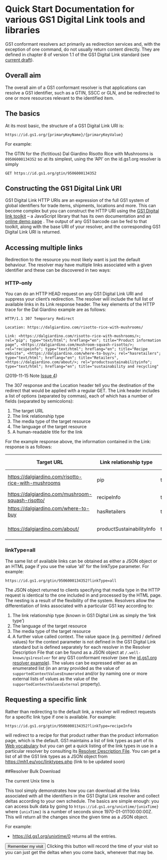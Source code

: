 # Quick Start Documentation for various GS1 Digital Link tools and libraries

GS1 conformant resolvers act primarily as redirection services and, with the exception of one command, do not usually return content directly. They are defined in chapter 8 of version 1.1 of the GS1 Digital Link standard (see [current draft](https://www.gs1.org/sites/default/files/docs/gsmp/gs1_digital_link_1.1_comrev_version_786.pdf)).
## Overall aim
The overall aim of a GS1 conformant resolver is that applications can resolve a GS1 identifier, such as a GTIN, SSCC or GLN, and be redirected to one or more resources relevant to the identified item.
## The basics
At its most basic, the structure of a GS1 Digital Link URI is:

`https://id.gs1.org/{primaryKeyName}/{primaryKeyValue}`

For example:

The GTIN for the (fictitious) Dal Giardino Risotto Rice with Mushrooms is `09506000134352` so at its simplest, using the ‘API’ on the id.gs1.org resolver is simply

`GET https://id.gs1.org/gtin/9506000134352`
## Constructing the GS1 Digital Link URI
GS1 Digital Link HTTP URIs are an expression of the full GS1 system of global identifiers for trade items, shipments, locations and more. This can become complex but you can construct the HTTP URI using the [GS1 Digital link toolkit](https://github.com/gs1/GS1DigitalLinkToolkit.js) – a JavaScript library that has its own documentation and an [online demo page](https://gs1.github.io/GS1DigitalLinkToolkit.js/) . The output of any GS1 barcode can be fed to that toolkit, along with the base URI of your resolver, and the corresponding GS1 Digital Link URI is returned. 
## Accessing multiple links
Redirection to the resource you most likely want is just the default behaviour. The resolver may have multiple links associated with a given identifier and these can be discovered in two ways:
### HTTP-only
You can do an HTTP HEAD request on any GS1 Digital Link URI and suppress your client’s redirection. The resolver will include the full list of available links in its Link response header.
The key elements of the HTTP trace for the Dal Giardino example are as follows:

`HTTP/1.1 307 Temporary Redirect`

`Location: https://dalgiardino.com/risotto-rice-with-mushrooms/`

`Link: <https://dalgiardino.com/risotto-rice-with-mushrooms/>; rel="pip"; type="text/html"; hreflang="en"; title="Product information page", <https://dalgiardino.com/mushroom-squash-risotto/>; rel="recipeinfo"; type="text/html"; hreflang="en"; title="Recipe website", <https://dalgiardino.com/where-to-buy/>; rel="hasretailers"; type="text/html"; hreflang="en"; title="Retailers", <https://dalgiardino.com/about/>; rel="productsustainabilityinfo"; type="text/html"; hreflang="en"; title="sustainability and recycling"`

(2019-11-15 Note [Issue 4](https://github.com/gs1/GS1_DigitalLink_Resolver_CE/issues/4))

The 307 response and the Location header tell you the destination of the redirect that would be applied with a regular GET. The Link header includes a list of options (separated by commas), each of which has a number of fields (separated by semicolons):
1.	The target URL
2.	The link relationship type
3.	The media type of the target resource
4.	The language of the target resource
5.	A human-readable title for the link

For the example response above, the information contained in the Link: response is as follows:

| Target URL | Link relationship type | Media type | Language | Title |
| ---------- | ---------------------- | ---------- | -------- | ----- |
| https://dalgiardino.com/risotto-rice-with-mushrooms | pip | text/html | en | Product information page |
| https://dalgiardino.com/mushroom-squash-risotto/ | recipeInfo | text/html | en | Recipe website |
| https://dalgiardino.com/where-to-buy | hasRetailers | text/html | en | Has retailers |
| https://dalgiardino.com/about/ | productSustainabilityInfo | text/html | en | Product sustainability information |

### linkType=all
The same list of available links can be obtained as either a JSON object or an HTML page if you use the value ‘all’ for the linkType parameter. For example:

`https://id.gs1.org/gtin/9506000134352?linkType=all`

The JSON object returned to clients specifying that media type in the HTTP request is identical to the one included in and processed by the HTML page.
The nesting is a result of the flexibility of the system. Resolvers allow the differentiation of links associated with a particular GS1 key according to:
1. The link relationship type (known in GS1 Digital Link as simply the ‘link type’)
2. The language of the target resource
3. 	The media type of the target resource
4.	A further value called context.
The value space (e.g. permitted / defined values) for the context parameter is not defined in the GS1 Digital Link standard but is defined separately for each resolver in the Resolver Description File that can be found as a JSON object at `/.well-known/gs1resolver` for any GS1 conformant resolver (see the [id.gs1.org resolver example](https://id.gs1.org/.well-known/gs1resolver)). The values can be expressed either as an enumerated list (in an array provided as the value of `supportedContextValuesEnumerated` and/or by naming one or more external lists of values as the value of the `supportedContextValuesExternal` property).
## Requesting a specific link
Rather than redirecting to the default link, a resolver will redirect requests for a specific link type if one is available. For example:

`https://id.gs1.org/gtin/9506000134352?linkType=recipeInfo`

will redirect to a recipe for that product rather than the product information page, which is the default. 
GS1 maintains a list of link types as part of its [Web vocabulary](https://mh1.eu/voc/?show=linktypes) but you can get a quick listing of the link types in use in a particular resolver by consulting its [Resolver Description File](https://id.gs1.org/.well-known/gs1resolver). You can get a list of all the GS1 link types as a JSON object from https://mh1.eu/voc/linktypes.php (link to be updated soon)

##Resolver Bulk Download
<p id="currentTimeHolder">The current Unix time is <span id="currentUnixTime"></span></p>

<p>This tool simply demonstrates how you can download all the links associated with all the identifiers in the GS1 Digital Link resolver and collect deltas according to your own schedule. The basics are simple enough: you can access bulk data by going to <code>https://id.gs1.org/unixtime/{unixTime}</code> where <code>{unixTime}</code> is a number of seconds since 1970-01-01T00:00:00Z. This will return all the changes since the given time as a JSON object.</p>
<p>For example:</p><ul id="exampleLinks">
  <li id="ever"><a href="https://id.gs1.org/unixtime/0">https://id.gs1.org/unixtime/0</a> returns all the entries.</li>
</ul>
<p><button id="rememberMe">Remember my visit</button> Clicking this button will record the time of your visit so you can just get the deltas when you come back, whenever that may be.</p>

<script>

const aWeek = 60*60*24*7;
const fourWeeks = aWeek*4;

window.onload = setUpPage;

function setUpPage() {
  let stub = 'https://id.gs1.org/unixtime/';
  let timeNow = Math.floor(Date.now()/1000);
  let oneWeekAgo = timeNow - aWeek;
  let fourWeeksAgo = timeNow - fourWeeks;

  let li = document.createElement('li');
  li.id='oneWeek';
  let a = document.createElement('a');
  a.href= stub + oneWeekAgo;
  let linkText = document.createTextNode(stub + oneWeekAgo);
  a.appendChild(linkText);
  let t = document.createTextNode('  returns all entries made or changed in the last week');
  li.appendChild(a);
  li.appendChild(t);
  document.getElementById('exampleLinks').appendChild(li);

  li = document.createElement('li');
  li.id='fourWeeks';
  a = document.createElement('a');
  a.href= stub + fourWeeksAgo;
  linkText = document.createTextNode(stub + fourWeeksAgo);
  a.appendChild(linkText);
  t = document.createTextNode('  returns all entries made or changed in the last 4 weeks');
  li.appendChild(a);
  li.appendChild(t);
  document.getElementById('exampleLinks').appendChild(li);


  let lastVisit;
  if ((typeof(Storage) !== "undefined") && ((window.localStorage.getItem('lastVisit') !== null) && (lastVisit = parseInt(window.localStorage.getItem('lastVisit'))))) {
    let lv = new Date(lastVisit*1000);
    li = document.createElement('li');
    li.id='lastVisit';
    a = document.createElement('a');
    a.href= stub + lastVisit;
    linkText = document.createTextNode(stub + lastVisit);
    a.appendChild(linkText);
    t = document.createTextNode(' returns all entries made or changed since your last recorded visit on ' + lv.toISOString());

    li.appendChild(a);
    li.appendChild(t);
    document.getElementById('exampleLinks').appendChild(li);
  }

  document.getElementById('rememberMe').addEventListener('click', function() {rememberMe(timeNow)}, false);

  display_ct();
}

function rememberMe(t) {
  window.localStorage.setItem('lastVisit', t.toString());
}

// The following base code was copied from https://www.plus2net.com/javascript_tutorial/clock.php
function display_c(){
  let refresh=1000; // Refresh rate in milli seconds
  mytime=setTimeout('display_ct()',refresh)
}

function display_ct() {
  let x = Date.now()
  document.getElementById('currentUnixTime').innerHTML = Math.floor(x/1000);
  display_c();
}

</script>

